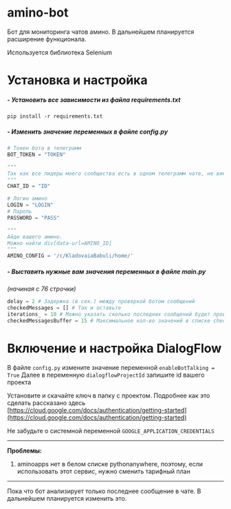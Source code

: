 
# amino-bot  
Бот для мониторинга чатов амино. В дальнейшем планируется расширение функционала.  
  
Используется библиотека Selenium
# Установка и настройка
##### - Установить все зависимости из файла *requirements.txt*
`pip install -r requirements.txt`

##### - Изменить значение переменных в файле *config.py*
```python
# Токен бота в телеграмм
BOT_TOKEN = "TOKEN"

"""
Так как все лидеры моего сообщества есть в одном телеграмм чате, не вижу смысла расслать всем ссобщения по отдельности. Поэтому, это айди того чата
"""
CHAT_ID = "ID"

# Логин амино
LOGIN = "LOGIN"
# Пароль
PASSWORD = "PASS"

"""
Айди вашего амино.
Можно найти div[data-url=AMINO_ID]
"""
AMINO_CONFIG = '/c/KladovaiaBabuli/home/'
```
##### - Выставить нужные вам значения переменных в файле *main.py*
*(начиная с 76 строчки)*
```python
delay = 2 # Задержка (в сек.) между проверкой ботом сообщений
checkedMessages = [] # Так и оставьте
iterations_ = 10 # Можно указать сколько последних сообщений будет проверятся
checkedMessagesBuffer = 15 # Максимальное кол-во значений в списке checkedMessages. Нужно чтобы не засорять память
```

# Включение и настройка DialogFlow
В файле `config.py` измените значение переменной `enableBotTalking = True`
Далее в переменную `dialogflowProjectId` запишите id вашего проекта

Установите и скачайте ключ в папку с проектом. Подробнее как это сделать рассказано здесь [https://cloud.google.com/docs/authentication/getting-started](https://cloud.google.com/docs/authentication/getting-started)

Не забудьте о системной переменной `GOOGLE_APPLICATION_CREDENTIALS`

  
------  
**Проблемы:**  

1. aminoapps нет в белом списке pythonanywhere, поэтому, если использовать этот сервис, нужно сменить тарифный план  
------  
Пока что бот анализирует только последнее сообщение в чате. В дальнейшем планируется изменить это.
